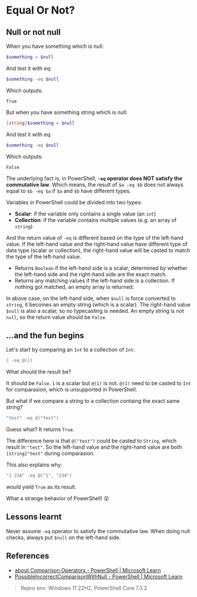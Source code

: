 # Equal Or Not?

## Null or not null

When you have something which is null:

```powershell
$something = $null
```

And test it with eq:

```powershell
$something -eq $null
```

Which outputs:

```
True
```

But when you have something string which is null:

```powershell
[string]$something = $null
```

And test it with eq:

```powershell
$something -eq $null
```

Which outputs:

```
False
```

The underlying fact is, in PowerShell, **`-eq` operator does NOT satisfy the commutative law**. Which means, the result of `$a -eq $b` does not always equal to `$b -eq $a` if `$a` and `$b` have different types.

Variables in PowerShell could be divided into two types:

- **Scalar**: if the variable only contains a single value (an `int`)
- **Collection**: if the variable contains multiple values (e.g. an array of `string`)

And the return value of `-eq` is different based on the type of the left-hand value. If the left-hand value and the right-hand value have different type of data type (scalar or collection), the right-hand value will be casted to match the type of the left-hand value.

- Returns `Boolean` if the left-hand side is a scalar, determined by whether the left-hand side and the right-hand side are the exact match.
- Returns any matching values if the left-hand side is a collection. If nothing got matched, an empty array is returned.

In above case, on the left-hand side, when `$null` is force converted to `string`, it becomes an empty string (which is a scalar). The right-hand value `$null` is also a scalar, so no typecasting is needed. An empty string is not `null`, so the return value should be `False`.

## ...and the fun begins

Let's start by comparing an `Int` to a collection of `Int`:

```powershell
1 -eq @(1)
```

What should the result be?

It should be `False`. `1` is a scalar but `@(1)` is not. `@(1)` need to be casted to `Int` for comparasion, which is unsupported in PowerShell.

But what if we compare a string to a collection containg the exact same string?

```powershell
"test" -eq @("test")
```

Guess what? It returns `True`.

The difference here is that `@("test")` could be casted to `String`, which result in `"test"`. So the left-hand value and the right-hand value are both `[string]"test"` during comparasion.

This also explains why:

```powershell
"1 234" -eq @("1", "234")
```

would yield `True` as its result.

What a strange behavior of PowerShell! 😲

## Lessons learnt

Never assume `-eq` operator to satisfy the commutative law. When doing null checks, always put `$null` on the left-hand side.

## References

- [about Comparison Operators - PowerShell | Microsoft Learn](https://learn.microsoft.com/en-us/powershell/module/microsoft.powershell.core/about/about_comparison_operators)
- [PossibleIncorrectComparisonWithNull - PowerShell | Microsoft Learn](https://learn.microsoft.com/en-us/powershell/utility-modules/psscriptanalyzer/rules/possibleincorrectcomparisonwithnull)

> Repro env: Windows 11 22H2, PowerShell Core 7.3.2
